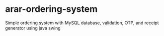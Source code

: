 # arar-ordering-system
Simple ordering system with MySQL database, validation, OTP, and receipt generator using java swing
